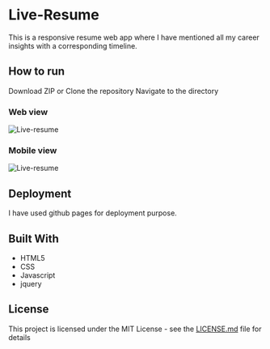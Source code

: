 # Live-Resume

This is a responsive resume web app where I have mentioned all my career insights with a corresponding timeline.

## How to run

Download ZIP or Clone the repository
Navigate to the directory

### Web view
![Live-resume](https://user-images.githubusercontent.com/30342542/57199177-a9258a80-6f99-11e9-8d17-a7aa98b50807.png)

### Mobile view
![Live-resume](https://user-images.githubusercontent.com/30342542/57199412-39fd6580-6f9c-11e9-94ef-9fb3ae4f921e.gif)

## Deployment

I have used github pages for deployment purpose.

## Built With

* HTML5
* CSS
* Javascript
* jquery

## License

This project is licensed under the MIT License - see the [LICENSE.md](LICENSE.md) file for details


